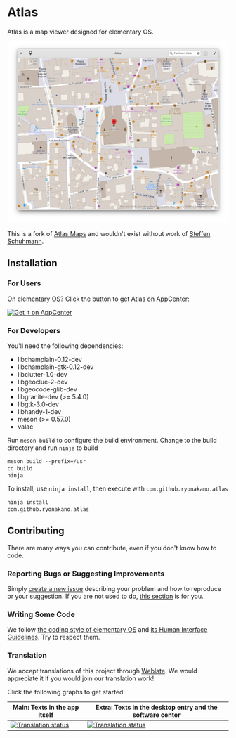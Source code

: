 # Atlas
Atlas is a map viewer designed for elementary OS.

![Screenshot](data/Screenshot.png)

This is a fork of [Atlas Maps](https://launchpad.net/atlas-maps) and wouldn't exist without work of [Steffen Schuhmann](https://launchpad.net/~sschuhmann).

## Installation
### For Users
On elementary OS? Click the button to get Atlas on AppCenter:

[![Get it on AppCenter](https://appcenter.elementary.io/badge.svg)](https://appcenter.elementary.io/com.github.ryonakano.atlas)

### For Developers
You'll need the following dependencies:

* libchamplain-0.12-dev
* libchamplain-gtk-0.12-dev
* libclutter-1.0-dev
* libgeoclue-2-dev
* libgeocode-glib-dev
* libgranite-dev (>= 5.4.0)
* libgtk-3.0-dev
* libhandy-1-dev
* meson (>= 0.57.0)
* valac

Run `meson build` to configure the build environment. Change to the build directory and run `ninja` to build

    meson build --prefix=/usr
    cd build
    ninja

To install, use `ninja install`, then execute with `com.github.ryonakano.atlas`

    ninja install
    com.github.ryonakano.atlas

## Contributing
There are many ways you can contribute, even if you don't know how to code.

### Reporting Bugs or Suggesting Improvements
Simply [create a new issue](https://github.com/ryonakano/louper/issues/new) describing your problem and how to reproduce or your suggestion. If you are not used to do, [this section](https://docs.elementary.io/contributor-guide/feedback/reporting-issues) is for you.

### Writing Some Code
We follow [the coding style of elementary OS](https://docs.elementary.io/develop/writing-apps/code-style) and [its Human Interface Guidelines](https://docs.elementary.io/hig/). Try to respect them.

### Translation
We accept translations of this project through [Weblate](https://weblate.org/). We would appreciate it if you would join our translation work!

Click the following graphs to get started:

| Main: Texts in the app itself | Extra: Texts in the desktop entry and the software center |
| --- | --- |
| [![Translation status](https://hosted.weblate.org/widgets/rosp/-/atlas-main/multi-auto.svg)](https://hosted.weblate.org/projects/rosp/atlas-main/) | [![Translation status](https://hosted.weblate.org/widgets/rosp/-/atlas-extra/multi-auto.svg)](https://hosted.weblate.org/projects/rosp/atlas-extra/) |

